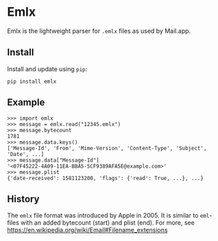 Emlx
=====

Emlx is the lightweight parser for `.emlx` files as used by Mail.app.


Install
-------

Install and update using `pip`:

```
pip install emlx
```


Example
-------

```pycon
>>> import emlx
>>> message = emlx.read("12345.emlx")
>>> message.bytecount
1781
>>> message.data.keys()
['Message-Id', 'From', 'Mime-Version', 'Content-Type', 'Subject', 'Date', ...]
>>> message.data["Message-Id"]
'<07F45222-4A09-11EA-BBA5-5CF9389AFA5E@example.com>'
>>> message.plist
{'date-received': 1581123200, 'flags': {'read': True, ...}, ...}
```


History
-------

The `emlx` file format was introduced by Apple in 2005. It is similar to `eml`-files with an added bytecount (start) and plist (end). For more, see https://en.wikipedia.org/wiki/Email#Filename_extensions
